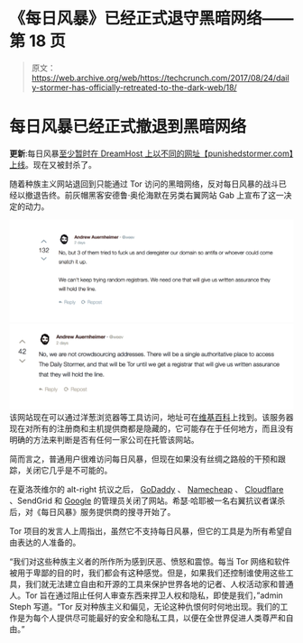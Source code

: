 # 《每日风暴》已经正式退守黑暗网络——第 18 页

> 原文：<https://web.archive.org/web/https://techcrunch.com/2017/08/24/daily-stormer-has-officially-retreated-to-the-dark-web/18/>

# 每日风暴已经正式撤退到黑暗网络

**更新**:每日风暴[至少暂时在 DreamHost 上以不同的网址【punishedstormer.com】上线](https://web.archive.org/web/20200113000856/https://beta.techcrunch.com/2017/08/24/easy-come-easy-go-daily-stormer-briefly-reappears-on-dreamhost-before-being-banned-again/)。现在又被封杀了。

随着种族主义网站退回到只能通过 Tor 访问的黑暗网络，反对每日风暴的战斗已经以撤退告终。前灰帽黑客安德鲁·奥伦海默在另类右翼网站 Gab 上宣布了这一决定的动力。

![](img/d0e65767228209d6a77d311ce3c8b5ef.png)
![](img/46db00d4b4b7067a8ab8511709be6d30.png)
该网站现在可以通过洋葱浏览器等工具访问，地址可在[维基百科](https://web.archive.org/web/20200113000856/https://en.wikipedia.org/wiki/The_Daily_Stormer)上找到。该服务器现在对所有的注册商和主机提供商都是隐藏的，它可能存在于任何地方，而且没有明确的方法来判断是否有任何一家公司在托管该网站。

简而言之，普通用户很难访问每日风暴，但现在如果没有丝绸之路般的干预和跟踪，关闭它几乎是不可能的。

在夏洛茨维尔的 alt-right 抗议之后， [GoDaddy](https://web.archive.org/web/20200113000856/https://beta.techcrunch.com/2017/08/13/godaddy-tells-white-supremacist-site-daily-stormer-to-find-a-new-domain-provider/) 、 [Namecheap](https://web.archive.org/web/20200113000856/https://beta.techcrunch.com/2017/08/20/the-daily-stormer-was-back-online-for-a-quick-second/) 、 [Cloudflare](https://web.archive.org/web/20200113000856/https://beta.techcrunch.com/2017/08/16/digital-ocean-and-cloudflare-ditch-neo-nazi-client-the-daily-stormer/) 、SendGrid 和 [Google](https://web.archive.org/web/20200113000856/https://beta.techcrunch.com/2017/08/14/google-daily-stormer-domain/) 的管理员关闭了网站。希瑟·哈耶被一名右翼抗议者谋杀后，对《每日风暴》服务提供商的搜寻开始了。

Tor 项目的发言人上周指出，虽然它不支持每日风暴，但它的工具是为所有希望自由表达的人准备的。

“我们对这些种族主义者的所作所为感到厌恶、愤怒和震惊。每当 Tor 网络和软件被用于卑鄙的目的时，我们都会有这种感觉。但是，如果我们还控制谁使用这些工具，我们就无法建立自由和开源的工具来保护世界各地的记者、人权活动家和普通人。Tor 旨在通过阻止任何人审查东西来捍卫人权和隐私，即使是我们，”admin Steph 写道。“Tor 反对种族主义和偏见，无论这种仇恨何时何地出现。我们的工作是为每个人提供尽可能最好的安全和隐私工具，以便在全世界促进人类尊严和自由。”